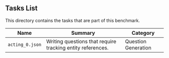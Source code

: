 ## Tasks List

This directory contains the tasks that are part of this benchmark.


Name | Summary | Category
---- | ----------- | --------
`acting_0.json`	| Writing questions that require tracking entity references.	| Question Generation
